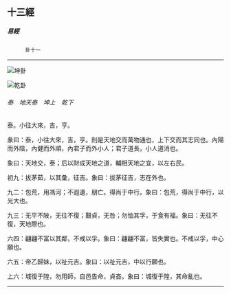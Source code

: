 

## 十三經

##### 易經
　　　`卦十一`

* * *

![坤卦](../../imgs/a002.gif)

![乾卦](../../imgs/a001.gif)

###### 泰　地天泰　坤上　乾下

泰。小往大來，吉，亨。

彖曰：泰，小往大來，吉，亨。則是天地交而萬物通也，上下交而其志同也。內陽而外陰，內健而外順，內君子而外小人；君子道長，小人道消也。

象曰：天地交，泰；后以財成天地之道，輔相天地之宜，以左右民。

初九：拔茅茹，以其彙，征吉。象曰：拔茅征吉，志在外也。

九二：包荒，用馮河；不遐遺，朋亡。得尚于中行。象曰：包荒，得尚于中行，以光大也。

九三：无平不陂，无往不復；艱貞，无咎；勿恤其孚，于食有福。象曰：无往不復，天地際也。

六四：翩翩不富以其鄰，不戒以孚。象曰：翩翩不富，皆失實也。不戒以孚，中心願也。

六五：帝乙歸妹，以祉元吉。象曰：以祉元吉，中以行願也。

上六：城復于隍，勿用師，自邑告命，貞吝。象曰：城復于隍，其命亂也。

* * *

